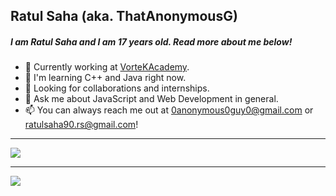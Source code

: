 ## Ratul Saha (aka. ThatAnonymousG)

##### I am Ratul Saha and I am 17 years old. Read more about me below!

- 🔭 Currently working at [VorteKAcademy](https://vortekacademy.com/).
- 🌱 I'm learning C++ and Java right now.
- 👯 Looking for collaborations and internships.
- 💬 Ask me about JavaScript and Web Development in general.
- 📫 You can always reach me out at 0anonymous0guy0@gmail.com or ratulsaha90.rs@gmail.com!

---

<img src="https://github-readme-stats.vercel.app/api?username=ThatAnonymousG&show_icons=true&theme=tokyonight&hide_border=true">

---

<img src="https://github-readme-stats.vercel.app/api/top-langs/?username=ThatAnonymousG&theme=tokyonight">
